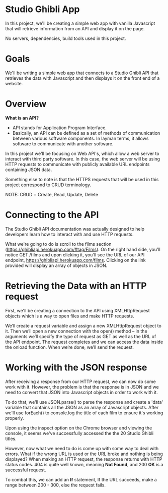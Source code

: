 # Studio Ghibli App

In this project, we'll be creating a simple web app with vanilla Javascript that will retrieve information from an API and display it on the page.

No servers, dependencies, build tools used in this project.

# Goals

We'll be writing a simple web app that connects to a Studio Ghibli API that retrieves the data with Javascript and then displays it on the front end of a website.

# Overview

<b>What is an API?</b>
- API stands for Application Program Interface.
- Basically, an API can be defined as a set of methods of communication between various software components. In layman terms, it allows software to communicate with another software.

In this project we'll be focusing on Web API's, which allow a web server to interact with third party software. In this case, the web server will be using HTTP requests to communicate with publicly available URL endpoints containing JSON data.

Something else to note is that the HTTPS requests that will be used in this project correspond to CRUD terminology.

NOTE: CRUD = Create, Read, Update, Delete

# Connecting to the API

The Studio Ghibli API documentation was actually designed to help developers learn how to interact with and use HTTP requests.

What we're going to do is scroll to the films section (https://ghibliapi.herokuapp.com/#tag/Films). On the right hand side, you'll notice GET /films and upon clicking it, you'll see the URL of our API endpoint, https://ghibliapi.herokuapp.com/films. Clicking on the link provided will display an array of objects in JSON.

# Retrieving the Data with an HTTP request

First, we'll be creating a connection to the API using XMLHttpRequest objects which is a way to open files and make HTTP requests.

We’ll create a request variable and assign a new XMLHttpRequest object to it. Then we’ll open a new connection with the open() method – in the arguments we’ll specify the type of request as GET as well as the URL of the API endpoint. The request completes and we can access the data inside the onload function. When we’re done, we’ll send the request.

# Working with the JSON response

After receiving a response from our HTTP request, we can now do some work with it. However, the problem is that the response is in JSON and we need to convert that JSON into Javascript objects in order to work with it.

To do that, we'll use JSON.parse() to parse the response and create a 'data' variable that contains all the JSON as an array of Javascript objects. After we'll use forEach() to console.log the title of each film to ensure it's working properly.

Upon using the inspect option on the Chrome browser and viewing the console, it seems we've successfully accessed the the 20 Studio Ghibli titles.

However, now what we need to do is come up with some way to deal with errors. What if the wrong URL is used or the URL broke and nothing is being displayed? When making an HTTP request, the response returns with HTTP status codes. 404 is quite well known, meaning <b>Not Found</b>, and 200 <b>OK</b> is a successful request.

To combat this, we can add an <b>If</b> statement, If the URL succeeds, make a range between 200 - 300, else the request fails.

